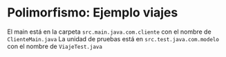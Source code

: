# Polimorfismo: Ejemplo viajes
El main está en la carpeta `src.main.java.com.cliente` con el nombre de `ClienteMain.java` 
La unidad de pruebas está en `src.test.java.com.modelo` con el nombre  de `ViajeTest.java`